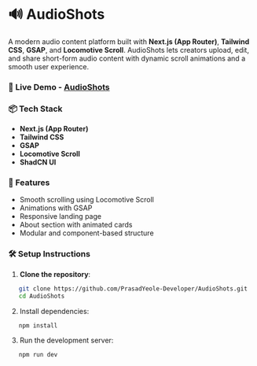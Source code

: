 # 🔊 AudioShots 

A modern audio content platform built with **Next.js (App Router)**, **Tailwind CSS**, **GSAP**, and **Locomotive Scroll**. AudioShots lets creators upload, edit, and share short-form audio content with dynamic scroll animations and a smooth user experience.

### 🔗 Live Demo - [AudioShots](https://audio-shots.vercel.app/)

### 📦 Tech Stack

- **Next.js (App Router)**
- **Tailwind CSS**
- **GSAP**
- **Locomotive Scroll**
- **ShadCN UI**

### 🚀 Features

- Smooth scrolling using Locomotive Scroll
- Animations with GSAP
- Responsive landing page
- About section with animated cards
- Modular and component-based structure

### 🛠️ Setup Instructions

1. **Clone the repository**:

```bash
   git clone https://github.com/PrasadYeole-Developer/AudioShots.git
   cd AudioShots
```

2. Install dependencies:
```bash
   npm install
```

3. Run the development server:
```bash
   npm run dev
```
